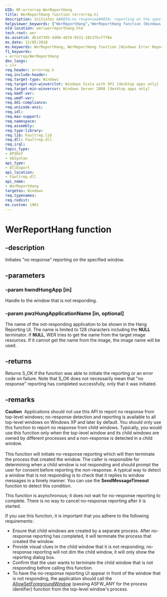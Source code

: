 ```yaml
---
UID: NF:errorrep.WerReportHang
title: WerReportHang function (errorrep.h)
description: Initiates &#0034;no response&#0034; reporting on the specified window.
helpviewer_keywords: ["WerReportHang","WerReportHang function [Windows Error Reporting]","errorrep/WerReportHang","wer.werreporthang"]
old-location: wer\werreporthang.htm
tech.root: wer
ms.assetid: db147395-4d60-4d74-9331-18137bcfff8e
ms.date: 12/05/2018
ms.keywords: WerReportHang, WerReportHang function [Windows Error Reporting], errorrep/WerReportHang, wer.werreporthang
f1_keywords:
- errorrep/WerReportHang
dev_langs:
- c++
req.header: errorrep.h
req.include-header: 
req.target-type: Windows
req.target-min-winverclnt: Windows Vista with SP1 [desktop apps only]
req.target-min-winversvr: Windows Server 2008 [desktop apps only]
req.kmdf-ver: 
req.umdf-ver: 
req.ddi-compliance: 
req.unicode-ansi: 
req.idl: 
req.max-support: 
req.namespace: 
req.assembly: 
req.type-library: 
req.lib: Faultrep.lib
req.dll: Faultrep.dll
req.irql: 
topic_type:
- APIRef
- kbSyntax
api_type:
- DllExport
api_location:
- Faultrep.dll
api_name:
- WerReportHang
targetos: Windows
req.typenames: 
req.redist: 
ms.custom: 19H1
---
```


# WerReportHang function


## -description


Initiates "no response" reporting on the specified window.


## -parameters




### -param hwndHungApp [in]

Handle to the window that is not responding.


### -param pwzHungApplicationName [in, optional]

The name of the not-responding application to be shown in the Hang Reporting UI. The name is limited to 128 characters including the <b>NULL</b> terminator. If <b>NULL</b>, WER tries to get the name from the target image resources. If it cannot get the name from the image, the image name will be used.


## -returns



Returns S_OK if the function was able to initiate the reporting or an error code on failure. Note that S_OK does not necessarily mean that "no response" reporting has completed successfully, only that it was initiated.




## -remarks



<div class="alert"><b>Caution</b>  Applications should not use this API to report no response from top-level windows; no-response detection and reporting is available to all top-level windows on Windows XP and later by default. You should only use this function to report no response from child windows. Typically, you would use this function only when the top-level window and its child windows are owned by different processes and a non-response is detected in a child window.</div>
<div> </div>
This function will initiate no-response reporting which will then terminate the process that created the window. The caller is responsible for determining when a child window is not responding and should prompt the user for consent before reporting the non-response. A typical way to detect a window that is not responding is to check that it replies to window messages in a timely manner. You can use the <b>SendMessageTimeout</b> function to detect this condition.

This function is asynchronous; it does not wait for no-response reporting to complete. There is no way to cancel no-response reporting after it is started.

If you use this function, it is important that you adhere to the following requirements:

<ul>
<li>Ensure that child windows are created by a separate process. After no-response reporting has completed, it will terminate the process that created the window.</li>
<li>Provide visual clues in the child window that it is not responding; no-response reporting will not dim the child window, it will only show the reporting dialog box.</li>
<li>Confirm that the user wants to terminate the child window that is not responding before calling this function.</li>
<li>To have the no-response reporting UI appear in front of the window that is not responding, the application should call the <a href="https://docs.microsoft.com/windows/desktop/api/winuser/nf-winuser-allowsetforegroundwindow">AllowSetForegroundWindow</a> (passing ASFW_ANY for the process identifier) function from the top-level window's process.</li>
</ul>


